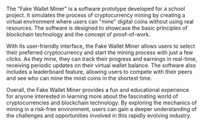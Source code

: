 The "Fake Wallet Miner" is a software prototype developed for a school project. It simulates the process of cryptocurrency mining by creating a virtual environment where users can "mine" digital coins without using real resources. The software is designed to showcase the basic principles of blockchain technology and the concept of proof-of-work.

With its user-friendly interface, the Fake Wallet Miner allows users to select their preferred cryptocurrency and start the mining process with just a few clicks. As they mine, they can track their progress and earnings in real-time, receiving periodic updates on their virtual wallet balance. The software also includes a leaderboard feature, allowing users to compete with their peers and see who can mine the most coins in the shortest time.

Overall, the Fake Wallet Miner provides a fun and educational experience for anyone interested in learning more about the fascinating world of cryptocurrencies and blockchain technology. By exploring the mechanics of mining in a risk-free environment, users can gain a deeper understanding of the challenges and opportunities involved in this rapidly evolving industry.

